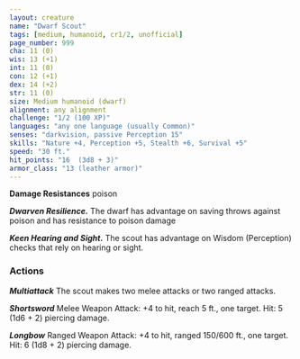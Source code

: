 ```yaml
---
layout: creature
name: "Dwarf Scout"
tags: [medium, humanoid, cr1/2, unofficial]
page_number: 999
cha: 11 (0)
wis: 13 (+1)
int: 11 (0)
con: 12 (+1)
dex: 14 (+2)
str: 11 (0)
size: Medium humanoid (dwarf)
alignment: any alignment
challenge: "1/2 (100 XP)"
languages: "any one language (usually Common)"
senses: "darkvision, passive Perception 15"
skills: "Nature +4, Perception +5, Stealth +6, Survival +5"
speed: "30 ft."
hit_points: "16  (3d8 + 3)"
armor_class: "13 (leather armor)"
---
```


**Damage Resistances** poison

***Dwarven Resilience.*** The dwarf has advantage on saving throws against poison and has resistance to poison damage

***Keen Hearing and Sight.*** The scout has advantage on Wisdom (Perception) checks that rely on hearing or sight.

### Actions

***Multiattack*** The scout makes two melee attacks or two ranged attacks.

***Shortsword*** Melee Weapon Attack: +4 to hit, reach 5 ft., one target. Hit: 5 (1d6 + 2) piercing damage.

***Longbow*** Ranged Weapon Attack: +4 to hit, ranged 150/600 ft., one target. Hit: 6 (1d8 + 2) piercing damage.